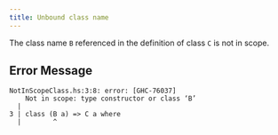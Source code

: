 ```yaml
---
title: Unbound class name
---
```


The class name `B` referenced in the definition of class `C` is not in scope.

## Error Message

```
NotInScopeClass.hs:3:8: error: [GHC-76037]
    Not in scope: type constructor or class ‘B’
  |
3 | class (B a) => C a where
  |        ^
```
